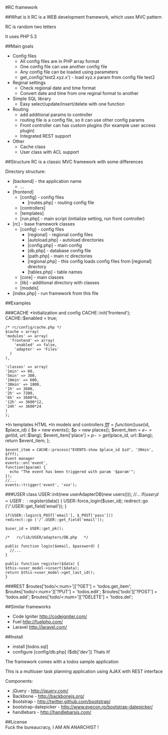 #RC framework

##What is it
RC is a WEB development framework, which uses MVC pattern

RC is random two letters

It uses PHP 5.3

##Main goals
  * Config files
    - All config files are in PHP array format
    - One config file can use another config file
    - Any config file can be loaded using parameters
    - get_config('test2.xyz.x') - load xyz.x param from config file test2
  * Reginal settings
    - Check regional date and time format
    - Convert date and time from one reginal format to another
  * Simple SQL library
    - Easy select/update/insert/delete with one function
  * Routing
    - add additional params to controller
    - routing file is a config file, so it can use other config params
    - Front controller can has custom plugins (for example user access plugin)
    - Integrated REST support
  * Other
    - Cache class
    - User class with ACL support

##Structure
RC is a classic MVC framework with some differences

Directory structure:

* [backend] - the application name
  - ...
* [frontend]
  - [config] - config files
      + [routes.php] - routing config file
  - [controllers]
  - [templates]
  - [run.php] - main script (initialize setting, run front controller)
* [rc] - base framework classes
  - [config] - config files
      + [regional] - regional config files
      + [autoload.php] - autoload directories
      + [config.php] - main config
      + [db.php] - database config file
      + [path.php] - main rc directories
      + [regional.php] - this config loads config files from [regional] directory
      + [tables.php] - table names
  - [core] - main classes
  - [lib] - additional directory with classes
  - [models]
* [index.php] - run framework from this file

##Examples

###CACHE
*Initialization and config
    CACHE::init('frontend');
    CACHE::$enabled = true;

    /* rc/config/cache.php */
    $cache = array(
	'modules' => array(
	  'frontend' => array(
	    'enabled' => false,
	    'adapter' => 'Files'
	  )
	),

    'classes' => array(
	'1min' => 60,
	'5min' => 300,
	'10min' => 600,
	'30min' => 1800,
	'1h' => 3600,
	'2h' => 7200,
	'6h' => 3600*6,
	'12h' => 3600*12,
	'24h' => 3600*24
	)
    );
*In templates
    <? if(CACHE::start('cache for 24 hours, '24h')): ?>
	  HTML <?php  echo 'php';  ?>
    <? endif; CACHE::end(); ?>
*In models and controllers
    $fff = function () use ($id, $place_id) {
	$e = new events();
	$p = new places();
	$event_item = $e->get($id, url::$lang);
	$event_item['place'] = $p->get($place_id, url::$lang);
	return $event_item;
    };

    $event_item = CACHE::process("EVENTS-show $place_id $id", '30min', $fff);
    Event manager
    events::on('event', 
	function($param) {
	  echo "The event has been triggered with param '$param'";
	});
    //...
    events::trigger('event', 'xxx');
###USER class
    USER::init(new userAdapterDB(new users()));
    //...
    if($user_id = USER::register($data)) {
	USER::force_login($user_id);
	redirect::go ('/'.USER::get_field('email'));
    }

    if(USER::login($_POST['email'], $_POST['pass']))
	redirect::go ('/'.USER::get_field('email'));

    $user_id = USER::get_pk();

    /*   rc/lib/USER/adapters/DB.php   */

    public function login($email, $password) {
      //...
    }

    public function register($data) {
	$this->user_model->insert($data);
	return $this->user_model->get_last_id();
    } 
###REST
    $routes['todo/<:num>']['?GET'] = 'todos.get_item';
    $routes['todo/<:num>']['?PUT'] = 'todos.edit';
    $routes['todo']['?POST'] = 'todos.add';
    $routes['todo/<:num>']['?DELETE'] = 'todos.del';


##Similar frameworks
 - Code Igniter http://codeigniter.com/
 - Fuel http://fuelphp.com/
 - Laravel http://laravel.com/

##Install
  - install [todos.sql]
  - configure [config/db.php] ($db['dev'])
    Thats it!

The framework comes with a todos sample application

This is a multiuser task planning application using AJAX with REST interface

Components:
  * jQuery - http://jquery.com/
  * Backbone - http://backbonejs.org/
  * Bootstrap - http://twitter.github.com/bootstrap/
  * bootstrap-datepicker - http://www.eyecon.ro/bootstrap-datepicker/
  * handlebars - http://handlebarsjs.com/

##License  
Fuck the bureaucracy, I AM AN ANARCHIST !
